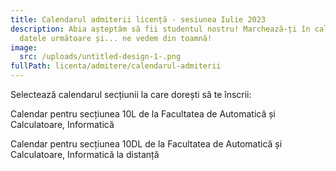 ```yaml
---
title: Calendarul admiterii licență - sesiunea Iulie 2023
description: Abia așteptăm să fii studentul nostru! Marchează-ți în calendar
  datele următoare și... ne vedem din toamnă!
image:
  src: /uploads/untitled-design-1-.png
fullPath: licenta/admitere/calendarul-admiterii
---
```

Selectează calendarul secțiunii la care dorești să te înscrii:

<Attachment label="Calendar pentru secțiunea 6L de la Facultatea de Automatică și Calculatoare, domeniile Calculatoare și Tehnologia Informației și Ingineria Sistemelor" internal="licenta/admitere/calendarul-admiterii/calendarul-admiterii-licenta-sectiunea-6l"></Attachment>

Calendar pentru secțiunea 10L de la Facultatea de Automatică și Calculatoare, Informatică

Calendar pentru secțiunea 10DL de la Facultatea de Automatică și Calculatoare, Informatică la distanță